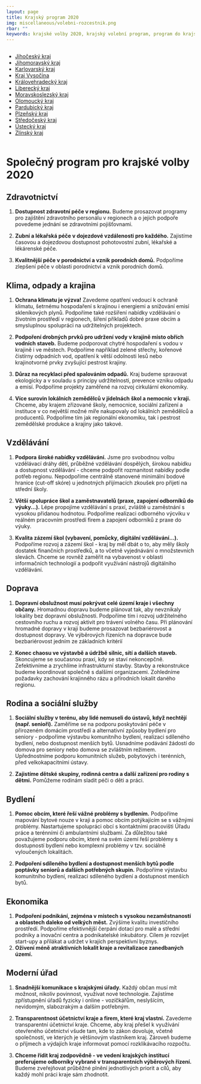 ```yaml
---
layout: page
title: Krajský program 2020
img: miscellaneous/volebni-rozcestnik.png
rbar: ""
keywords: krajské volby 2020, krajský volební program, program do krajských voleb, program pro krajské volby, kraje, krajské zastupitelstvo, program
---
```


<div class="medium-12 large-4 columns o-section-block--medium">

<ul>  
<li><a href="https://jihocesky.pirati.cz/program/">Jihočeský kraj</a></li>
<li><a href="https://jihomoravsky.pirati.cz/program-krajske-volby-2020/">Jihomoravský kraj</a></li>
<li><a href="https://karlovarsky.pirati.cz/volby-2020/?pohled=program">Karlovarský kraj</a></li>
<li><a href="https://vysocina.pirati.cz/volby/2020-kraj/?pohled=program">Kraj Vysočina</a></li>
<li><a href="https://piratinakraj.cz/">Královehradecký kraj</a></li>
<li><a href="https://liberecky.pirati.cz/krajske-volby/?pohled=program">Liberecký kraj</a></li>
<li><a href="https://nakrajizmeny.cz/#program">Moravskoslezský kraj</a></li>
<li><a href="https://www.piratistarostove.cz/nasprogram/">Olomoucký kraj</a></li>
<li><a href="https://pardubicky.pirati.cz/volby-2020/?pohled=program">Pardubický kraj</a></li>
<li><a href="https://plzensky.pirati.cz/krajske/?pohled=program">Plzeňský kraj</a></li>
<li><a href="https://stredocesky.pirati.cz/program/">Středočeský kraj</a></li>
<li><a href="https://piratiuk.cz/velky-plan-program/">Ústecký kraj</a></li>
<li><a href="https://zlinsky.pirati.cz/volby-2020/?pohled=program">Zlínský kraj</a></li>
</ul>  
</div>

<p>	
<p><h1><strong>Společný program pro krajské volby 2020</strong></h1></p>
<p><h2><strong>Zdravotnictví</strong></h2></p>
<ol>
<li><p><strong>Dostupnost zdravotní péče v regionu.</strong> Budeme prosazovat programy pro zajištění zdravotního personálu v regionech a o jejich podpoře povedeme jednání se zdravotními pojišťovnami.</p>
</li>
<li><p><strong>Zubní a lékařská péče v dojezdové vzdálenosti pro každého.</strong> Zajistíme časovou a dojezdovou dostupnost pohotovostní zubní, lékařské a lékárenské péče.</p>
</li>
<li><p><strong>Kvalitnější péče v porodnictví a vznik porodních domů.</strong> Podpoříme zlepšení péče v oblasti porodnictví a vznik porodních domů.</p>
</li>
</ol>
<p><h2><strong>Klima, odpady a krajina</strong></h2></p>
<ol>
<li><p><strong>Ochrana klimatu je výzva!</strong> Zavedeme opatření vedoucí k ochraně klimatu, šetrnému hospodaření s krajinou i energiemi a snižování emisí skleníkových plynů. Podpoříme také rozšíření nabídky vzdělávání o životním prostředí v regionech, šíření příkladů dobré praxe obcím a smysluplnou spolupráci na udržitelných projektech.</p>
</li>
<li><p><strong>Podpoření drobných prvků pro udržení vody v krajině místo obřích vodních staveb.</strong>  Budeme podporovat chytré hospodaření s vodou v krajině i ve městech. Podpoříme například zelené střechy, kořenové čistírny odpadních vod, opatření k větší odolnosti lesů nebo krajinotvorné prvky zvyšující pestrost krajiny.</p>
</li>
<li><p><strong>Důraz na recyklaci před spalováním odpadů.</strong> Kraj budeme spravovat ekologicky a v souladu s principy udržitelnosti, prevence vzniku odpadu a emisí. Podpoříme projekty zaměřené na rozvoj cirkulární ekonomiky.</p>
</li>
<li><p><strong>Více surovin lokálních zemědělců v jídelnách škol a nemocnic v kraji.</strong> Chceme, aby krajem zřizované školy, nemocnice, sociální zařízení a instituce v co největší možné míře nakupovaly od lokálních zemědělců a producentů. Podpoříme tím jak regionální ekonomiku, tak i pestrost zemědělské produkce a krajiny jako takové.</p>
</li>
</ol>
<p><h2><strong>Vzdělávání</strong></h2></p>
<ol>
<li><p><strong>Podpora široké nabídky vzdělávání.</strong> Jsme pro svobodnou volbu vzdělávací dráhy dětí, průběžné vzdělávání dospělých, širokou nabídku a dostupnost vzdělávání - chceme podpořit rozmanitost nabídky podle potřeb regionu. Nepodpoříme centrálně stanovené minimální bodové hranice (cut-off skóre) u jednotných přijímacích zkoušek pro přijetí na střední školy.</p>
</li>
<li><p><strong>Větší spolupráce škol a zaměstnavatelů (praxe, zapojení odborníků do výuky...).</strong> Lépe propojíme vzdělávání s praxí, zvláště u zaměstnání s vysokou přidanou hodnotou. Podpoříme realizaci odborného výcviku v reálném pracovním prostředí firem a zapojení odborníků z praxe do výuky.</p>
</li>
<li><p><strong>Kvalita zázemí škol (vybavení, pomůcky, digitální vzdělávání...).</strong> Podpoříme rozvoj a zázemí škol - kraj by měl dbát o to, aby měly školy dostatek finančních prostředků, a to včetně vyjednávání o množstevních slevách. Chceme se rovněž zaměřit na vybavenost v oblasti informačních technologií a podpořit využívání nástrojů digitálního vzdělávání.</p>
</li>
</ol>
<p><h2><strong>Doprava</strong></h2></p>
<ol>
<li><p><strong>Dopravní obslužnost musí pokrývat celé území kraje i všechny občany.</strong> Hromadnou dopravu budeme plánovat tak, aby nevznikaly lokality bez dopravní obslužnosti. Podpoříme tím i rozvoj udržitelného cestovního ruchu a rozvoj aktivit pro trávení volného času. Při plánování hromadné dopravy v kraji budeme prosazovat bezbariérovost a dostupnost dopravy. Ve výběrových řízeních na dopravce bude bezbariérovost jedním ze základních kritérií</p>
</li>
<li><p><strong>Konec chaosu ve výstavbě a údržbě silnic, sítí a dalších staveb.</strong> Skoncujeme se současnou praxí, kdy se staví nekoncepčně. Zefektivníme a zrychlíme infrastrukturní stavby. Stavby a rekonstrukce budeme koordinovat společně s dalšími organizacemi. Zohledníme požadavky zachování krajinného rázu a přírodních lokalit daného regionu.</p>
</li>
</ol>
<p><h2><strong>Rodina a sociální služby</strong></h2></p>
<ol>
<li><p><strong>Sociální služby v terénu, aby lidé nemuseli do ústavů, když nechtějí (např. senioři).</strong> Zaměříme se na podporu poskytování péče v přirozeném domácím prostředí a alternativní způsoby bydlení pro seniory - podpoříme výstavbu komunitního bydlení, realizaci sdíleného bydlení, nebo dostupnost menších bytů. Usnadníme podávání žádostí do domova pro seniory nebo domova se zvláštním režimem. Upřednostníme podporu komunitních služeb, pobytových i terénních, před velkokapacitními ústavy.</p>
</li>
<li><p><strong>Zajistíme dětské skupiny, rodinná centra a další zařízení pro rodiny s dětmi.</strong> Pomůžeme rodinám sladit péči o děti a práci.</p>
</li>
</ol>
<p><h2><strong>Bydlení</strong></h2></p>
<ol>
<li><p><strong>Pomoc obcím, které řeší vážné problémy s bydlením.</strong> Podpoříme mapování bytové nouze v kraji a pomoc obcím potýkajícím se s vážnými problémy. Nastartujeme spolupráci obcí s kontaktními pracovišti Úřadu práce a terénními či ambulantními službami. Za důležitou také považujeme podporu obcím, které na svém území řeší problémy s dostupností bydlení nebo komplexní problémy v tzv. sociálně vyloučených lokalitách.</p>
</li>
<li><p><strong>Podpoření sdíleného bydlení a dostupnost menších bytů podle poptávky seniorů a dalších potřebných skupin.</strong> Podpoříme výstavbu komunitního bydlení, realizaci sdíleného bydlení a dostupnost menších bytů.</p>
</li>
</ol>
<p><h2><strong>Ekonomika</strong></h2></p>
<ol>
<li><strong>Podpoření podnikání, zejména v místech s vysokou nezaměstnaností a oblastech daleko od velkých měst.</strong> Zvýšíme kvalitu investičního prostředí. Podpoříme efektivnější čerpání dotací pro malé a střední podniky a inovační centra a podnikatelské inkubátory. Cílem je rozvíjet start-upy a přilákat a udržet v krajích perspektivní byznys.</li>
<li><strong>Oživení méně atraktivních lokalit kraje a revitalizace zanedbaných území.</strong></li>
</ol>
<p><h2><strong>Moderní úřad</strong></h2></p>
<ol>
<li><p><strong>Snadnější komunikace s krajskými úřady.</strong> Každý občan musí mít možnost, nikoliv povinnost, využívat nové technologie. Zajistíme zpřístupnění úřadů fyzicky i online - vozíčkářům, neslyšícím, nevidomým, slabozrakým a dalším potřebným.</p>
</li>
<li><p><strong>Transparentnost účetnictví kraje a firem, které kraj vlastní.</strong> Zavedeme transparentní účetnictví kraje. Chceme, aby kraj přešel k využívání otevřeného účetnictví všude tam, kde to zákon dovoluje, včetně společností, ve kterých je většinovým vlastníkem kraj. Zároveň budeme o příjmech a výdajích kraje informovat pomocí rozklikávacího rozpočtu.</p>
</li>
<li><p><strong>Chceme řídit kraj zodpovědně - ve vedení krajských institucí preferujeme odborníky vybrané v transparentních výběrových řízení.</strong> Budeme zveřejňovat průběžné plnění jednotlivých priorit a cílů, aby každý mohl práci kraje sám zhodnotit.</p>
</li>
</ol>
</p>

